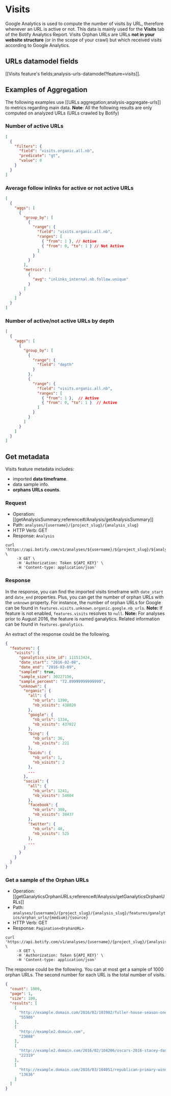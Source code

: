 # Visits

Google Analytics is used to compute the number of visits by URL, therefore whenever an URL is active or not. This data is mainly used for the **Visits** tab of the Botify Analytics Report.
Visits Orphan URLs are URLs **not in your website structure** (or in the scope of your crawl) but which received visits according to Google Analytics.


## URLs datamodel fields

[[Visits feature's fields;analysis-urls-datamodel?feature=visits]].


## Examples of Aggregation

The following examples use [[URLs aggregation;analysis-aggregate-urls]] to metrics regarding main data.
**Note**: All the following results are only computed on analyzed URLs (URLs crawled by Botify)

### Number of active URLs

```JSON
[
  {
    "filters": {
      "field": "visits.organic.all.nb",
      "predicate": "gt",
      "value": 0
    }
  }
]
```

### Average follow inlinks for active or not active URLs

```JSON
[
  {
    "aggs": [
      {
        "group_by": [
          {
            "range": {
              "field": "visits.organic.all.nb",
              "ranges": [
                { "from": 1 }, // Active
                { "from": 0, "to": 1 } // Not Active
              ]
            }
          }
        ],
        "metrics": [
          {
            "avg": "inlinks_internal.nb.follow.unique"
          }
        ]
      }
    ]
  }
]
```

### Number of active/not active URLs by depth

```JSON
[
  {
    "aggs": [
      {
        "group_by": [
          {
            "range": {
              "field": "depth"
            }
          },
          {
            "range": {
              "field": "visits.organic.all.nb",
              "ranges": [
                { "from": 1 },  // Active
                { "from": 0, "to": 1 }  // Active
              ]
            }
          }
        ]
      }
    ]
  }
]
```

## Get metadata

Visits feature metadata includes:
- imported **data timeframe**.
- data sample info.
- **orphans URLs counts**.

### Request

- Operation: [[getAnalysisSummary;reference#/Analysis/getAnalysisSummary]]
- Path: `analyses/{username}/{project_slug}/{analysis_slug}`
- HTTP Verb: GET
- Response: `Analysis`

```SH
curl 'https://api.botify.com/v1/analyses/${username}/${project_slug}/${analysis_slug}' \
     -X GET \
     -H 'Authorization: Token ${API_KEY}' \
     -H 'Content-type: application/json'
```

### Response

In the response, you can find the imported visits timeframe with `date_start` and `date_end` properties.
Plus, you can get the number of orphan URLs with the `unknown` property. For instance, the number of orphan URLs for Google can be found in `features.visits.unknown.organic.google.nb_urls`.
**Note:** If feature is not enabled, `features.visits` resolves to `null`.
**Note:** For analyses prior to August 2016, the feature is named ganalytics. Related information can be found in `features.ganalytics`.

An extract of the response could be the following.

```JSON
{
  "features": {
    "visits": {
      "ganalytics_site_id": 111513424,
      "date_start": "2016-02-08",
      "date_end": "2016-03-09",
      "sampled": true,
      "sample_size": 30227156,
      "sample_percent": "72.89999999999999",
      "unknown": {
        "organic": {
          "all": {
            "nb_urls": 1390,
            "nb_visits": 438020
          },
          "google": {
            "nb_urls": 1334,
            "nb_visits": 437022
          },
          "bing": {
            "nb_urls": 36,
            "nb_visits": 221
          },
          "baidu": {
            "nb_urls": 1,
            "nb_visits": 2
          },
          ...
        },
        "social": {
          "all": {
            "nb_urls": 1241,
            "nb_visits": 54604
          },
          "facebook": {
            "nb_urls": 300,
            "nb_visits": 38437
          },
          "twitter": {
            "nb_urls": 48,
            "nb_visits": 525
          },
          ...
        }
      }
    }
  }
}
```



### Get a sample of the Orphan URLs

- Operation: [[getGanalyticsOrphanURLs;reference#/Analysis/getGanalyticsOrphanURLs]]
- Path: `analyses/{username}/{project_slug}/{analysis_slug}/features/ganalytics/orphan_urls/{medium}/{source}`
- HTTP Verb: GET
- Response: `Pagination<OrphanURL>`

```SH
curl 'https://api.botify.com/v1/analyses/{username}/{project_slug}/{analysis_slug}/features/ganalytics/orphan_urls/{medium}/{source}' \
     -X GET \
     -H 'Authorization: Token ${API_KEY}' \
     -H 'Content-type: application/json'
```

The response could be the following. You can at most get a sample of 1000 orphan URLs. The second number for each URL is the total number of visits.

```JSON
{
  "count": 1000,
  "page": 1,
  "size": 100,
  "results": [
    [
      "http://example.domain.com/2016/02/103982/fuller-house-season-one",
      "55986"
    ],
    [
      "http://example2.domain.com",
      "23888"
    ],
    [
      "http://example2.domain.com/2016/02/104206/oscars-2016-stacey-dash",
      "22319"
    ],
    [
      "http://example.domain.com/2016/03/104051/republican-primary-winners-election-results-2016",
      "13636"
    ]
  ]
}
```
